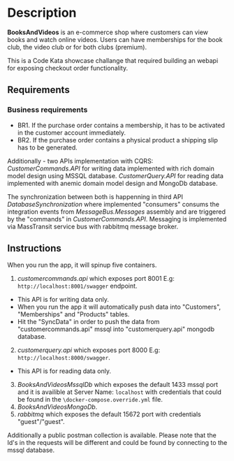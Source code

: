 # Description
**BooksAndVideos** is an e-commerce shop where customers can view books and watch online videos. Users 
can have memberships for the book club, the video club or for both clubs (premium).

This is a Code Kata showcase challange that required building an webapi for exposing checkout order functionality.

## Requirements

### Business requirements
- BR1. If the purchase order contains a membership, it has to be activated in the customer account immediately.
- BR2. If the purchase order contains a physical product a shipping slip has to be generated.

Additionally - two APIs implementation with CQRS: 
*CustomerCommands.API* for writing data implemented with rich domain model design using MSSQL database.
*CustomerQuery.API* for reading data implemented with anemic domain model design and MongoDb database.

The synchronization between both is happenning in third API *DatabaseSynchronization* where implemented "consumers" consums the integration events from *MessageBus.Messages* assembly and are triggered by the "commands" in *CustomerCommands.API*. Messaging is implemented via MassTransit service bus with rabbitmq message broker.

## Instructions

When you run the app, it will spinup five containers.

1. *customercommands.api* which exposes port 8001 E.g: `http://localhost:8001/swagger` endpoint. 
  - This API is for writing data only. 
  - When you run the app it will automatically push data into "Customers", "Memberships" and "Products" tables. 
  - Hit the "SyncData" in order to push the data from "customercommands.api" mssql into "customerquery.api" mongodb database.
2. *customerquery.api* which exposes port 8000 E.g: `http://localhost:8000/swagger`.
  - This API is for reading data only.
3. *BooksAndVideosMssqlDb* which exposes the default 1433 mssql port and it is availible at Server Name: `localhost` with credentials that could be found in the `\docker-compose.override.yml` file.
4. *BooksAndVideosMongoDb*.
5. *rabbitmq* which exposes the default 15672 port with credentials "guest"/"guest".

Additionally a public postman collection is available. Please note that the Id's in the requests will be different and could be found by connecting to the mssql database.
